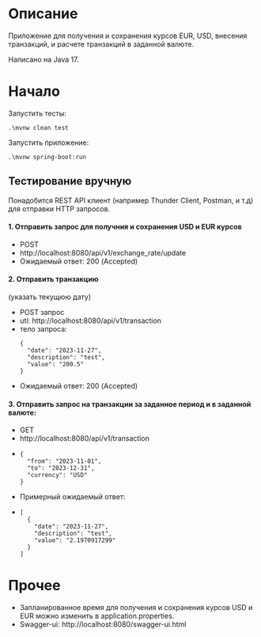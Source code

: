 # Описание
Приложение для получения и сохранения курсов EUR, USD, внесения транзакций, и расчете транзакций в заданной валюте.

Написано на Java 17.

# Начало

Запустить тесты:

`.\mvnw clean test`

Запустить приложение:

`.\mvnw spring-boot:run`

## Тестирование вручную

Понадобится REST API клиент (например Thunder Client, Postman, и т.д) для отправки  HTTP запросов.

#### 1. Отправить запрос для получния и сохранения USD и EUR курсов

- POST
- http://localhost:8080/api/v1/exchange_rate/update
- Ожидаемый ответ: 200 (Accepted)


#### 2. Отправить транзакцию
(указать текущюю дату)
- POST запрос
- utl: http://localhost:8080/api/v1/transaction
- тело запроса: 
  ```
  {
    "date": "2023-11-27",
    "description": "test",
    "value": "200.5"
  } 

- Ожидаемый ответ: 200 (Accepted)

#### 3. Отправить запрос на транзакции за заданное период и в заданной валюте:

- GET 
- http://localhost:8080/api/v1/transaction
- ```
  {
    "from": "2023-11-01",
    "to": "2023-12-31",
    "currency": "USD"
  }
- Примерный ожидаемый ответ:
- ```
  [
    {
      "date": "2023-11-27",
      "description": "test",
      "value": "2.1970917299"
    }
  ]

# Прочее

- Запланированное время для получения и сохранения курсов USD и EUR можно изменить в application.properties.
- Swagger-ui: http://localhost:8080/swagger-ui.html
